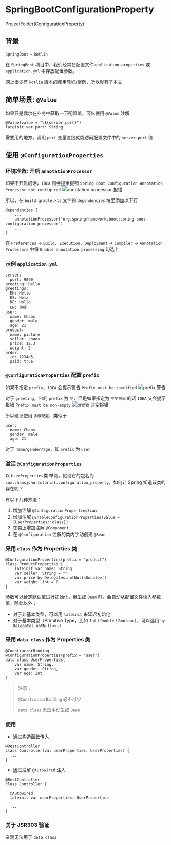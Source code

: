 # SpringBootConfigurationProperty
ProjectFolder(ConfigurationProperty)

## 背景
`SpringBoot` + `kotlin`

在 `SpringBoot` 项目中，我们经常在配置文件`application.properties` 或 `application.yml` 中存放配置参数。

网上很少有 `kotlin` 版本的使用教程/案例，所以就有了本文

## 简单场景: `@Value` 
如果只是偶尔在业务中获取一下配置值，可以使用 `@Value` 注解
```
@Value(value = "\${server.port}")
lateinit var port: String
```

需要用的地方，调用 `port` 变量直接就能访问配置文件中的 `server.port` 值

## 使用 `@ConfigurationProperties`
### 环境准备: 开启 `annotationProcessor`
如果不开启的话，`IDEA` 则会提示报错 `Spring Boot Configuration Annotation Processor not configured` ![annotation processor 报错](https://image.blog.chaosjohn.com/SpringBoot-ConfigurationProperties/Configuration-Annotation-Processor-not-configured-error.png)

所以，在 `build.gradle.kts` 文件的 `dependencies` 块里添加以下行 
```
dependencies {
    ...
    annotationProcessor("org.springframework.boot:spring-boot-configuration-processor")
    ...
}
```

在 `Preferences` -> `Build, Execution, Deployment` -> `Compiler` -> `Annotation Processors` 中将 `Enable annotation processing` 勾选上

### 示例 `application.yml`
```
server:
  port: 9090
greeting: Hello
greetings:
  EN: Hello
  ES: Hola
  DE: Hallo
  CN: 你好
user:
  name: Chaos
  gender: male
  age: 21
product:
  name: picture
  seller: chaos
  price: 12.3
  weight: 2
order:
  id: 1234d5
  paid: true
```

### `@ConfigurationProperties` 配置 `prefix` 
如果不指定 `prefix`，`IDEA` 会提示警告 `Prefix must be specified` ![prefix 警告](https://image.blog.chaosjohn.com/SpringBoot-ConfigurationProperties/prefix-must-be-specified-warning.png)

对于 `greeting`，它的 `prefix` 为 `空`，但是如果指定为 `空字符串` 的话 `IDEA` 又会提示报错 `Prefix must be non-empty` ![prefix 非空报错](https://image.blog.chaosjohn.com/SpringBoot-ConfigurationProperties/prefix-must-be-non-empty.png)

所以建议使用 `多级配置`，类似于
```
user:
  name: Chaos
  gender: male
  age: 21
```
对于 `name/gender/age`，其 `prefix` 为 `user`

### 激活 `@ConfigurationProperties`
以 `UserProperties`类 举例，假设它的包名为 `com.chaosjohn.tutorial.configuration_property`，如何让 Spring 知道该类的存在呢？

有以下几种方法：

1. 增加注解 `@ConfigurationPropertiesScan`
2. 增加注解 `@EnableConfigurationProperties(value = [UserProperties::class])`
3. 在类上增加注解 `@Component`
4. 在 `@Configuration` 注解的类内手动创建 `@Bean`

### 采用 `class` 作为 Properties 类
```
@ConfigurationProperties(prefix = "product")
class ProductProperties {
    lateinit var name: String
    var seller: String = ""
    var price by Delegates.notNull<Double>()
    var weight: Int = 0
}
```

参数可以给定默认值进行初始化，但生成 `Bean` 时，会自动从配置文件读入参数值，除此以外：

- 对于非基本类型，可以用 `lateinit` 来延迟初始化
- 对于基本类型（Primitive Type，比如 `Int` / `Double` / `Boolean`），可以选用 `by Delegates.notNull<>()`

### 采用 `data class` 作为 Properties 类
```
@ConstructorBinding
@ConfigurationProperties(prefix = "user")
data class UserProperties(
    var name: String,
    var gender: String,
    var age: Int
)
```
> 注意：
> 
> `@ConstructorBinding` 必不可少
> 
> `data class` 无法手动生成 `Bean`

### 使用

- 通过构造函数传入
```
@RestController
class Controller(val userProperties: UserProperties) {
  ...
}
```

- 通过注解 `@Autowired` 注入
```
@RestController
class Controller {
  
  @Autowired
  lateinit var userProperties: UserProperties
  
  ...
}
```

### 关于 JSR303 验证
亲测无法用于 `data class`
